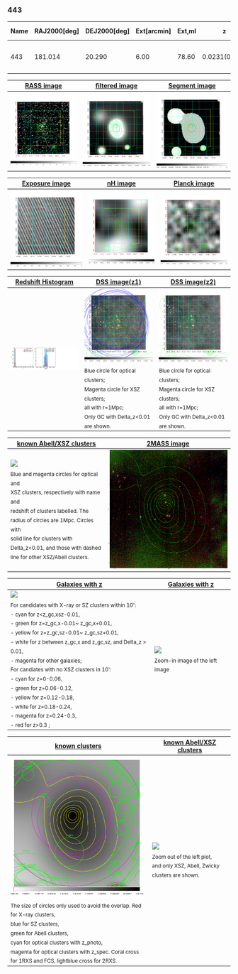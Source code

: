 <div STYLE="page-break-after: always;"></div>

### 443

|Name|RAJ2000[deg]|DEJ2000[deg] |Ext[arcmin]| Ext,ml | z | z_src| C|GC(XSZ,Delta_z<0.01)| GC(OPT,Delta_z<0.01)|GC| R_sig[arcmin] | R500[arcmin] | R500[Mpc]| CRsig[c/s] | CR500[c/s] |L500[1E44 erg/s]|F500[1E-12 erg/s/cm^2]| M500[1E14 Msun]|Tx[keV]|Cnt_sig|Beta|Rc[arcmin]|Comment|Alias|
|---|---|---|---|---|---|------|---|--------|---------|----------|---|---|---|---|---|---|---|---|---|---|---|---|---|---|
|443| 181.014| 20.290| 6.00| 78.60| 0.0231(0.005)| z1, z_xsz| B| MCXC| N, Zw| F20, MCXC, N, SWXCS| 14.162| 18.474| 0.517| 0.262(0.035)| 0.276(0.037)| 0.048(0.005)| 3.975(0.399)| 0.40(0.02)| 1.23(0.04)| 106.6| 0.905(-0.117+0.069)| 13.120(-1.531+1.182)| -| k543|

|[RASS image](../image/443/443_img.pdf)|[filtered image](../image/443/443_fil.pdf)|[Segment image](../image/443/443_seg.pdf)|
|-------------------|--------------------|-------------------|
| <img src="../image/443/443_img.png" width="300">  | <img src="../image/443/443_fil.png" width="300">   | <img src="../image/443/443_seg.png" width="300">  |

|[Exposure image](../image/443/443_mex.pdf)| [nH image](../image/443/443_nh.pdf)| [Planck image](../image/443/443_p.pdf)|
|-------------------|--------------------|-------------------|
|<img src="../image/443/443_mex.png" width="300">   | <img src="../image/443/443_nh.png" width="300">    | <img src="../image/443/443_p.png" width="300"> |

|[Redshift Histogram](../image/443/443_zg.pdf) | [DSS image(z1)](../image/443/443_dss_z1.pdf)      |  [DSS image(z2)](../image/443/443_dss_z2.pdf)    |
|-------------------|--------------------|-------------------|
|<img src="../image/443/443_zg.png" width="300"> |<img src="../image/443/443_dss_z1.png" width="300"> <sub><br>Blue circle for optical clusters; <br>Magenta circle for XSZ clusters; <br>all with r=1Mpc; <br>Only GC with Delta_z<0.01 are shown. </sub>| <img src="../image/443/443_dss_z2.png" width="300"><sub><br>Blue circle for optical clusters; <br>Magenta circle for XSZ clusters; <br>all with r=1Mpc; <br>Only GC with Delta_z<0.01 are shown. </sub> |

|[known Abell/XSZ clusters](../image/443/443_m.pdf) | [2MASS image](../image/443/443_2mass.pdf)      |
|-------------------|-------------------|
|<img src=../image/443/443_m.png width="300"> <br><sub>Blue and magenta circles for optical and <br>XSZ clusters, respectively with name and <br>redshift of clusters labelled. The <br>radius of circles are 1Mpc. Circles with <br>solid line for clusters with <br>Delta_z<0.01, and those with dashed <br>line for other XSZ/Abell clusters.        </sub>|<img src="../image/443/443_2mass.png" width="300">  |

|[Galaxies with z](../image/443/443_opt_ned.pdf) |[Galaxies with z](../image/443/443_opt_ned_zoom.pdf) |
|-------------------|-------------------|
| <img src=../image/443/443_opt_ned.png width="300"> <br><sub> For candidates with X-ray or SZ clusters within 10': <br> - cyan for z<z_gc,xsz-0.01, <br> - green for z=z_gc,x-0.01~ z_gc,x+0.01, <br> - yellow for z=z_gc,sz-0.01~ z_gc,sz+0.01, <br> - white for z between z_gc,x and z_gc,sz, and Delta_z > 0.01, <br> - magenta for other galaxies; <br>For candiates with no XSZ clusters in 10': <br> - cyan for z=0-0.06, <br> - green for z=0.06-0.12, <br> - yellow for z=0.12-0.18, <br> - white for z=0.18-0.24, <br> - magenta for z=0.24-0.3, <br> - red for z>0.3 ;  </sub>|<img src=../image/443/443_opt_ned_zoom.png width="300">  <br><sub> Zoom-in image of the left image</sub>|

|[known clusters](../image/443/443_gc.pdf) |[known Abell/XSZ clusters](../image/443/443_gc_large.pdf) |
|-------------------|-------------------|
| <img src=../image/443/443_gc.png width="300"> <br><sub> The size of circles only used to avoid the overlap. Red for X-ray clusters, <br> blue for SZ clusters, <br> green for Abell clusters, <br> cyan for optical clusters with z_photo, <br> magenta for optical clusters with z_spec. Coral cross for 1RXS and FCS, lightblue cross for 2RXS. </sub>|<img src=../image/443/443_gc_large.png width="300"> <br><sub> Zoom out of the left plot, <br> and only XSZ, Abell, Zwicky clusters are shown. </sub> |



